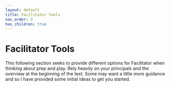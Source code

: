 ```yaml
---
layout: default
title: Facilitator Tools
nav_order: 3
has_children: true
---
```


# Facilitator Tools
This following section seeks to provide different options for Facilitator when thinking about prep and play. Rely heavily on your principals and the overview at the beginning of the text. Some may want a little more guidance and so I have provided some initial ideas to get you started.
